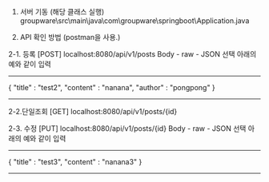 1. 서버 기동 (해당 클래스 실행)
groupware\src\main\java\com\groupware\springboot\Application.java

2. API 확인 방법 (postman을 사용.)

2-1. 등록 
[POST] localhost:8080/api/v1/posts
Body - raw - JSON 선택
아래의 예와 같이 입력
************************************
{
    "title" : "test2",
    "content" : "nanana",
    "author" : "pongpong"
}
************************************

2-2.단일조회
[GET] localhost:8080/api/v1/posts/{id}

2-3. 수정
[PUT] localhost:8080/api/v1/posts/{id}
Body - raw - JSON 선택
아래의 예와 같이 입력
************************************
{
    "title" : "test3",
    "content" : "nanana3"
}
************************************



